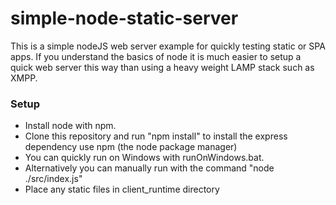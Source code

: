 # simple-node-static-server
This is a simple nodeJS web server example for quickly testing static or SPA apps.
If you understand the basics of node it is much easier to setup a quick web server this way than using a heavy weight LAMP stack such as XMPP.

### Setup ###
* Install node with npm.
* Clone this repository and run "npm install" to install the express dependency use npm (the node package manager)
* You can quickly run on Windows with runOnWindows.bat.
* Alternatively you can manually run with the command "node ./src/index.js"
* Place any static files in client_runtime directory